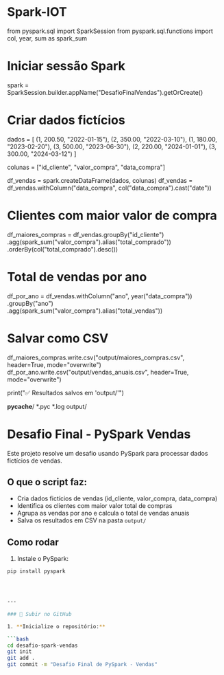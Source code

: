 # Spark-IOT


from pyspark.sql import SparkSession
from pyspark.sql.functions import col, year, sum as spark_sum

# Iniciar sessão Spark
spark = SparkSession.builder.appName("DesafioFinalVendas").getOrCreate()

# Criar dados fictícios
dados = [
    (1, 200.50, "2022-01-15"),
    (2, 350.00, "2022-03-10"),
    (1, 180.00, "2023-02-20"),
    (3, 500.00, "2023-06-30"),
    (2, 220.00, "2024-01-01"),
    (3, 300.00, "2024-03-12")
]

colunas = ["id_cliente", "valor_compra", "data_compra"]

df_vendas = spark.createDataFrame(dados, colunas)
df_vendas = df_vendas.withColumn("data_compra", col("data_compra").cast("date"))

# Clientes com maior valor de compra
df_maiores_compras = df_vendas.groupBy("id_cliente") \
    .agg(spark_sum("valor_compra").alias("total_comprado")) \
    .orderBy(col("total_comprado").desc())

# Total de vendas por ano
df_por_ano = df_vendas.withColumn("ano", year("data_compra")) \
    .groupBy("ano") \
    .agg(spark_sum("valor_compra").alias("total_vendas"))

# Salvar como CSV
df_maiores_compras.write.csv("output/maiores_compras.csv", header=True, mode="overwrite")
df_por_ano.write.csv("output/vendas_anuais.csv", header=True, mode="overwrite")

print("✅ Resultados salvos em 'output/'")

__pycache__/
*.pyc
*.log
output/

# Desafio Final - PySpark Vendas

Este projeto resolve um desafio usando PySpark para processar dados fictícios de vendas.

## O que o script faz:
- Cria dados fictícios de vendas (id_cliente, valor_compra, data_compra)
- Identifica os clientes com maior valor total de compras
- Agrupa as vendas por ano e calcula o total de vendas anuais
- Salva os resultados em CSV na pasta `output/`

## Como rodar

1. Instale o PySpark:
```bash
pip install pyspark




---

### 🚀 Subir no GitHub

1. **Inicialize o repositório:**

```bash
cd desafio-spark-vendas
git init
git add .
git commit -m "Desafio Final de PySpark - Vendas"



